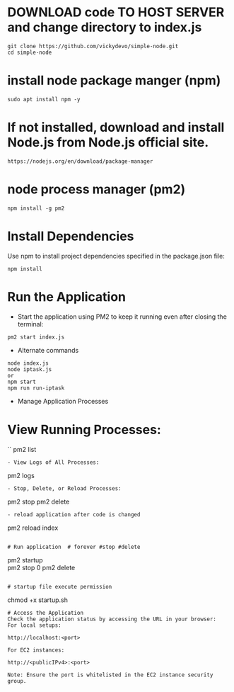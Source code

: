 # DOWNLOAD code TO HOST SERVER and change directory to index.js
 ```
 git clone https://github.com/vickydevo/simple-node.git
 cd simple-node
```
# install node package manger (npm) 
```
sudo apt install npm -y
```
# If not installed, download and install Node.js from Node.js official site.
    https://nodejs.org/en/download/package-manager

# node process manager (pm2)
```
npm install -g pm2
```


# Install Dependencies
 Use npm to install project dependencies specified in the package.json file:

```
npm install
```
# Run the Application
   - Start the application using PM2 to keep it running even after closing the terminal:

```
pm2 start index.js

```
 - Alternate commands
  ```
  node index.js
  node iptask.js
  or
  npm start
  npm run run-iptask
  ```
 - Manage Application Processes
# View Running Processes:
``
pm2 list
```
- View Logs of All Processes:
```
pm2 logs
```
- Stop, Delete, or Reload Processes:
```
pm2 stop <process-id>
pm2 delete <process-id>
```
- reload application after code is changed
```
pm2 reload index
```

# Run application  # forever #stop #delete
```
pm2 startup  
pm2 stop 0
pm2 delete <index-num>
```

# startup file execute permission
```
chmod +x startup.sh
```
# Access the Application
Check the application status by accessing the URL in your browser:
For local setups:

http://localhost:<port>

For EC2 instances:

http://<publicIPv4>:<port>

Note: Ensure the port is whitelisted in the EC2 instance security group.
